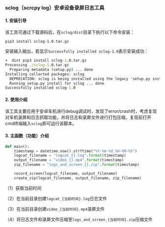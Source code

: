 ### sclog（scrcpy log）安卓设备录屏日志工具

#### 1. 安装引导

该工具可通过下载源码后，在`sclog/dist`目录下执行以下命令安装：

```
pip3 install sclog-1.0.tar.gz
```

安装输入输出，若显示`Successfully installed sclog-1.0`表示安装成功：

```cmd
➜  dist pip3 install sclog-1.0.tar.gz 
Processing ./sclog-1.0.tar.gz
  Preparing metadata (setup.py) ... done
Installing collected packages: sclog
  DEPRECATION: sclog is being installed using the legacy 'setup.py install' method, because it does not have a 'pyproject.toml' and the 'wheel' package is not installed. pip 23.1 will enforce this behaviour change. A possible replacement is to enable the '--use-pep517' option. Discussion can be found at https://github.com/pypa/pip/issues/8559
  Running setup.py install for sclog ... done
Successfully installed sclog-1.0

```



#### 2. 使用介绍

该工具主要应用于安卓车机进行debug调试时，发现了error/crash时，考虑复现对车机录屏和日志抓取功能，并将日志和录屏文件进行打包压缩，复现前打开cmd终端输入`sclog`即可运行该脚本。



#### 3. 主函数（功能）介绍

```python
def main():
    timestamp = datetime.now().strftime("%Y-%m-%d_%H-%M-%S")
    logcat_filename = "logcat_{}.log".format(timestamp)
    output_filename = "video_{}.mp4".format(timestamp)
    zip_filename = "logs_and_screen_{}.zip".format(timestamp)

    record_screen(logcat_filename, output_filename)
    create_zip(logcat_filename, output_filename, zip_filename)

```

（1）获取当前时间

（2）在当前目录创建`logcat_{当前时间}.log`日志文件

（3）在当前目录创建`video_{当前时间}.mp4`录屏文件

（4）将日志文件和录屏文件压缩至`logs_and_screen_{当前时间}.zip`压缩文件


